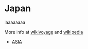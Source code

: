 # Japan
laaaaaaaa

More info at [wikivoyage](https://en.wikipedia.org/wiki/Japan) and [wikipedia](https://en.wikipedia.org/wiki/Japan)

- [ASIA](./asia/README.md)